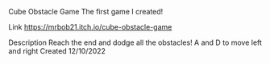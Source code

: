 Cube Obstacle Game
The first game I created!

Link
https://mrbob21.itch.io/cube-obstacle-game

Description
Reach the end and dodge all the obstacles!
A and D to move left and right
Created 12/10/2022
